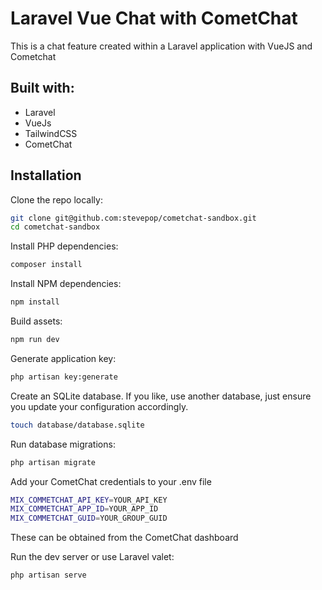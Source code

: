 # Laravel Vue Chat with CometChat

This is a chat feature created within a Laravel application with VueJS and Cometchat

## Built with:

-   Laravel
-   VueJs
-   TailwindCSS
-   CometChat

## Installation

Clone the repo locally:

```sh
git clone git@github.com:stevepop/cometchat-sandbox.git
cd cometchat-sandbox
```

Install PHP dependencies:

```sh
composer install
```

Install NPM dependencies:

```sh
npm install
```

Build assets:

```sh
npm run dev
```

Generate application key:

```sh
php artisan key:generate
```

Create an SQLite database. If you like, use another database, just ensure you update your configuration accordingly.

```sh
touch database/database.sqlite
```

Run database migrations:

```sh
php artisan migrate
```

Add your CometChat credentials to your .env file

```sh
MIX_COMMETCHAT_API_KEY=YOUR_API_KEY
MIX_COMMETCHAT_APP_ID=YOUR_APP_ID
MIX_COMMETCHAT_GUID=YOUR_GROUP_GUID
```

These can be obtained from the CometChat dashboard

Run the dev server or use Laravel valet:

```sh
php artisan serve
```
